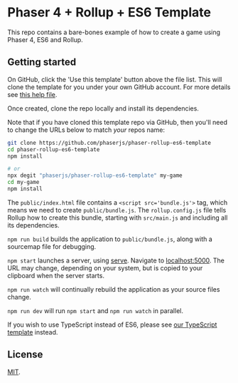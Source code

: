 # Phaser 4 + Rollup + ES6 Template

This repo contains a bare-bones example of how to create a game using Phaser 4, ES6 and Rollup.

## Getting started

On GitHub, click the 'Use this template' button above the file list. This will clone the template for you under your own GitHub account. For more details see [this help file](https://help.github.com/en/github/creating-cloning-and-archiving-repositories/creating-a-repository-from-a-template).

Once created, clone the repo locally and install its dependencies.

Note that if you have cloned this template repo via GitHub, then you'll need to change the URLs below to match _your_ repos name:

```bash
git clone https://github.com/phaserjs/phaser-rollup-es6-template
cd phaser-rollup-es6-template
npm install

# or
npx degit "phaserjs/phaser-rollup-es6-template" my-game
cd my-game
npm install
```

The `public/index.html` file contains a `<script src='bundle.js'>` tag, which means we need to create `public/bundle.js`. The `rollup.config.js` file tells Rollup how to create this bundle, starting with `src/main.js` and including all its dependencies.

`npm run build` builds the application to `public/bundle.js`, along with a sourcemap file for debugging.

`npm start` launches a server, using [serve](https://github.com/zeit/serve). Navigate to [localhost:5000](http://localhost:5000). The URL may change, depending on your system, but is copied to your clipboard when the server starts.

`npm run watch` will continually rebuild the application as your source files change.

`npm run dev` will run `npm start` and `npm run watch` in parallel.

If you wish to use TypeScript instead of ES6, please see [our TypeScript template](https://github.com/phaserjs/phaser-rollup-typescript-template) instead.

## License

[MIT](LICENSE).
